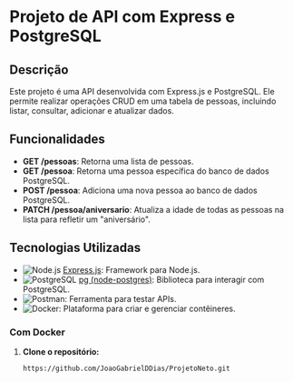 # Projeto de API com Express e PostgreSQL

## Descrição

Este projeto é uma API desenvolvida com Express.js e PostgreSQL. Ele permite realizar operações CRUD em uma tabela de pessoas, incluindo listar, consultar, adicionar e atualizar dados.

## Funcionalidades

- **GET /pessoas**: Retorna uma lista de pessoas.
- **GET /pessoa**: Retorna uma pessoa específica do banco de dados PostgreSQL.
- **POST /pessoa**: Adiciona uma nova pessoa ao banco de dados PostgreSQL.
- **PATCH /pessoa/aniversario**: Atualiza a idade de todas as pessoas na lista para refletir um "aniversário".

## Tecnologias Utilizadas

- ![Node.js](https://img.shields.io/badge/Node.js-339933?style=for-the-badge&logo=node.js&logoColor=white) [Express.js](https://expressjs.com/): Framework para Node.js.
- ![PostgreSQL](https://img.shields.io/badge/PostgreSQL-4169E1?style=for-the-badge&logo=postgresql&logoColor=white) [pg (node-postgres)](https://node-postgres.com/): Biblioteca para interagir com PostgreSQL.
- ![Postman](https://img.shields.io/badge/Postman-FF6C37?style=for-the-badge&logo=postman&logoColor=white): Ferramenta para testar APIs.
- ![Docker](https://img.shields.io/badge/Docker-2496ED?style=for-the-badge&logo=docker&logoColor=white): Plataforma para criar e gerenciar contêineres.

### Com Docker

1. **Clone o repositório:**
   ```bash
   https://github.com/JoaoGabrielDDias/ProjetoNeto.git
